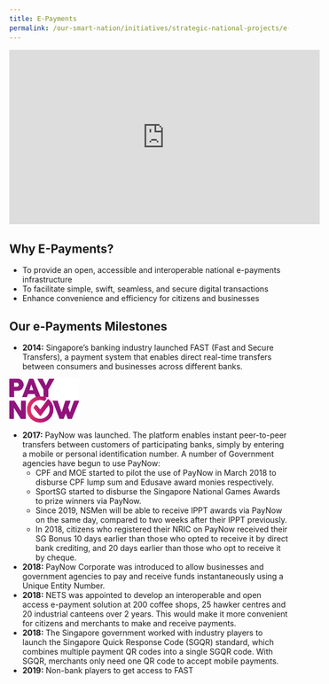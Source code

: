 ```yaml
---
title: E-Payments
permalink: /our-smart-nation/initiatives/strategic-national-projects/e-payments
---
```


<iframe width="560" height="315" src="https://www.youtube.com/embed/1VmJm9imBp4" frameborder="0" allow="accelerometer; autoplay; clipboard-write; encrypted-media; gyroscope; picture-in-picture" allowfullscreen></iframe>

## Why E-Payments?

- To provide an open, accessible and interoperable national e-payments infrastructure
- To facilitate simple, swift, seamless, and secure digital transactions
- Enhance convenience and efficiency for citizens and businesses

## Our e-Payments Milestones

-	**2014:** Singapore’s banking industry launched FAST (Fast and Secure Transfers), a payment system that enables direct real-time transfers between consumers and businesses across different banks. 

<div style="width:25%;display:flex;flex-wrap:wrap;"><img alt="PayNow" src="/images/our-smart-nation/Initiatives/PayNow.png"></div>
	
- **2017:** PayNow was launched. The platform enables instant peer-to-peer transfers between customers of participating banks, simply by entering a mobile or personal identification number. A number of Government agencies have begun to use PayNow:
  - CPF and MOE started to pilot the use of PayNow in March 2018 to disburse CPF lump sum and Edusave award monies respectively.
  - SportSG started to disburse the Singapore National Games Awards to prize winners via PayNow.
  - Since 2019, NSMen will be able to receive IPPT awards via PayNow on the same day, compared to two weeks after their IPPT previously.
  - In 2018, citizens who registered their NRIC on PayNow received their SG Bonus 10 days earlier than those who opted to receive it by direct bank crediting, and 20 days earlier than those who opt to receive it by cheque.
- **2018:** PayNow Corporate was introduced to allow businesses and government agencies to pay and receive funds instantaneously using a Unique Entity Number. 
- **2018:** NETS was appointed to develop an interoperable and open access e-payment solution at 200 coffee shops, 25 hawker centres and 20 industrial canteens over 2 years. This would make it more convenient for citizens and merchants to make and receive payments.
- **2018:** The Singapore government worked with industry players to launch the Singapore Quick Response Code (SGQR) standard, which combines multiple payment QR codes into a single SGQR code. With SGQR, merchants only need one QR code to accept mobile payments.
- **2019:** Non-bank players to get access to FAST
